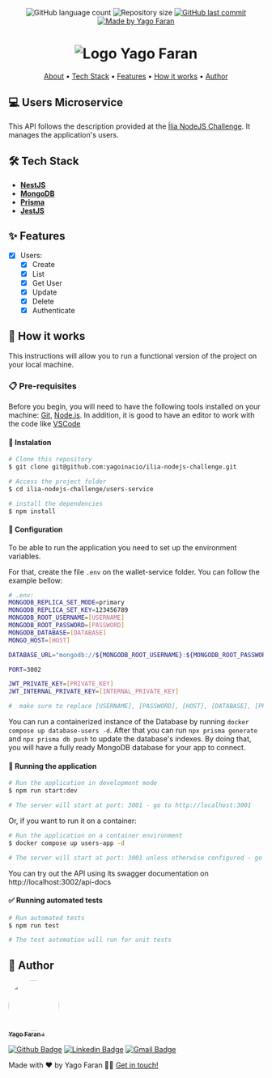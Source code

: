 <p align="center">
  <img alt="GitHub language count" src="https://img.shields.io/github/languages/count/yagoinacio/ilia-nodejs-challenge?color=353949">

  <img alt="Repository size" src="https://img.shields.io/github/repo-size/yagoinacio/ilia-nodejs-challenge">

  <a href="https://github.com/yagoinacio/ilia-nodejs-challenge/commits/main">
    <img alt="GitHub last commit" src="https://img.shields.io/github/last-commit/yagoinacio/ilia-nodejs-challenge">
  </a>

  <a href="https://yagofaran.dev">
    <img alt="Made by Yago Faran" src="https://img.shields.io/badge/made_by-Yago_Faran-353949">
  </a>
</p>

<h1 align="center">
    <img alt="Logo Yago Faran" title="#YagoFaran" src="https://portfolio.yagofaran.dev/api/images/logo.svg" />
</h1>

<p align="center">
 <a href="#-users-microservice">About</a> •
 <a href="#-tech-stack">Tech Stack</a> • 
 <a href="#-features">Features</a> •
 <!-- <a href="#-layout">Layout</a> •  -->
 <a href="#-how-it-works">How it works</a> • 
 <!-- <a href="#-contributors">Contributors</a> •  -->
 <a href="#-author">Author</a>
</p>

## 💻 Users Microservice

This API follows the description provided at the [Ília NodeJS Challenge](https://github.com/aisdigital/ilia-nodejs-challenge). It manages the application's users.

## 🛠 Tech Stack

-   **[NestJS](https://nestjs.com)**
-   **[MongoDB](https://www.mongodb.com)**
-   **[Prisma](https://www.prisma.io)**
-   **[JestJS](https://jestjs.io)**

## ✨ Features

- [x] Users:
  - [x] Create
  - [x] List
  - [x] Get User
  - [x] Update
  - [x] Delete
  - [x] Authenticate

## 🚀 How it works

This instructions will allow you to run a functional version of the project on your local machine.

### 📋 Pre-requisites

Before you begin, you will need to have the following tools installed on your machine:
[Git](https://git-scm.com), [Node.js](https://nodejs.org/en/).
In addition, it is good to have an editor to work with the code like [VSCode](https://code.visualstudio.com/)

#### 🔧 Instalation

```bash
# Clone this repository
$ git clone git@github.com:yagoinacio/ilia-nodejs-challenge.git

# Access the project folder
$ cd ilia-nodejs-challenge/users-service

# install the dependencies
$ npm install
```

#### 🔧 Configuration

To be able to run the application you need to set up the environment variables.

For that, create the file ```.env``` on the wallet-service folder. You can follow the example bellow:

```bash
# .env:
MONGODB_REPLICA_SET_MODE=primary
MONGODB_REPLICA_SET_KEY=123456789
MONGODB_ROOT_USERNAME=[USERNAME]
MONGODB_ROOT_PASSWORD=[PASSWORD]
MONGODB_DATABASE=[DATABASE]
MONGO_HOST=[HOST]

DATABASE_URL="mongodb://${MONGODB_ROOT_USERNAME}:${MONGODB_ROOT_PASSWORD}@${MONGO_HOST}:27017/${MONGODB_DATABASE}?authSource=admin&readPreference=primary&ssl=false&directConnection=true"

PORT=3002

JWT_PRIVATE_KEY=[PRIVATE_KEY]
JWT_INTERNAL_PRIVATE_KEY=[INTERNAL_PRIVATE_KEY]

#  make sure to replace [USERNAME], [PASSWORD], [HOST], [DATABASE], [PRIVATE_KEY] and [INTERNAL_PRIVATE_KEY] with actual values
```

You can run a containerized instance of the Database by running ```docker compose up database-users -d```.
After that you can run ```npx prisma generate``` and ```npx prisma db push``` to update the database's indexes. By doing that, you will have a fully ready MongoDB database for your app to connect. 

#### 🎲 Running the application

```bash
# Run the application in development mode
$ npm run start:dev

# The server will start at port: 3001 - go to http://localhost:3001
```

Or, if you want to run it on a container:

```bash
# Run the application on a container environment
$ docker compose up users-app -d

# The server will start at port: 3001 unless otherwise configured - go to http://localhost:3001
```

You can try out the API using its swagger documentation on http://localhost:3002/api-docs

#### ✅ Running automated tests

```bash
# Run automated tests
$ npm run test

# The test automation will run for unit tests
```

## 🦸 Author

<a href="https://yagofaran.dev">
 <img style="border-radius: 50%;" src="https://avatars.githubusercontent.com/yagoinacio" width="100px;" alt=""/>
 <br />
 <sub><b>Yago Faran 💧</b></sub>
</a>

[![Github Badge](https://img.shields.io/badge/-YagoInacio-gray?style=flat-square&labelColor=gray&logo=github&logoColor=white&link=https://github.com/yagoinacio)](https://github.com/yagoinacio)
[![Linkedin Badge](https://img.shields.io/badge/-Yago-blue?style=flat-square&logo=Linkedin&logoColor=white&link=https://www.linkedin.com/in/yagoinacio/)](https://www.linkedin.com/in/yagoinacio/) 
[![Gmail Badge](https://img.shields.io/badge/-yagofaran@gmail.com-c14438?style=flat-square&logo=Gmail&logoColor=white&link=mailto:yagofaran@gmail.com)](mailto:yagofaran@gmail.com)


Made with ❤️ by Yago Faran 👋🏽 [Get in touch!](https://www.linkedin.com/in/yagoinacio/)